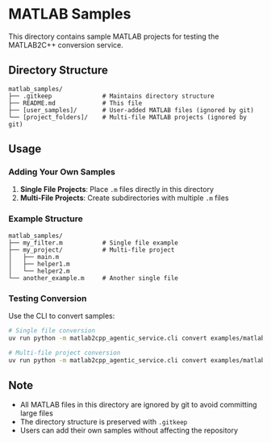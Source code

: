 # MATLAB Samples

This directory contains sample MATLAB projects for testing the MATLAB2C++ conversion service.

## Directory Structure

```
matlab_samples/
├── .gitkeep              # Maintains directory structure
├── README.md             # This file
├── [user_samples]/       # User-added MATLAB files (ignored by git)
└── [project_folders]/    # Multi-file MATLAB projects (ignored by git)
```

## Usage

### Adding Your Own Samples

1. **Single File Projects**: Place `.m` files directly in this directory
2. **Multi-File Projects**: Create subdirectories with multiple `.m` files

### Example Structure

```
matlab_samples/
├── my_filter.m           # Single file example
├── my_project/           # Multi-file project
│   ├── main.m
│   ├── helper1.m
│   └── helper2.m
└── another_example.m     # Another single file
```

### Testing Conversion

Use the CLI to convert samples:

```bash
# Single file conversion
uv run python -m matlab2cpp_agentic_service.cli convert examples/matlab_samples/my_filter.m my_filter_cpp

# Multi-file project conversion  
uv run python -m matlab2cpp_agentic_service.cli convert examples/matlab_samples/my_project my_project_cpp
```

## Note

- All MATLAB files in this directory are ignored by git to avoid committing large files
- The directory structure is preserved with `.gitkeep`
- Users can add their own samples without affecting the repository


